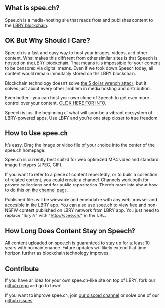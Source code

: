 
## What is spee.ch?

Spee.ch is a media-hosting site that reads from and publishes content to the [LBRY blockchain](http://lbry.io/).

## OK But Why Should I Care?

Spee.ch is a fast and easy way to host your images, videos, and other content. What makes this different from other similar sites is that Speech is hosted on the LBRY blockchain. That means it is impossible for your content to be censored via digital means. Even if we took down Speech today, all content would remain immutably stored on the LBRY blockchain.

Blockchain technology doesn’t solve [the 5 dollar wrench attack](https://xkcd.com/538/), but it solves just about every other problem in media hosting and distribution.

Even better - you can host your own clone of Speech to get even more control over your content. [CLICK HERE FOR INFO](https://github.com/lbryio/spee.ch/blob/master/README.md).

Speech is just the beginning of what will soon be a vibrant ecosystem of LBRY-powered apps. Use LBRY and you’re one step closer to true freedom.

## How to Use spee.ch

It’s easy. Drag the image or video file of your choice into the center of the spee.ch homepage.

Spee.ch is currently best suited for web optimized MP4 video and standard image filetypes (JPEG, GIF). 

If you want to refer to a piece of content repeatedly, or to build a collection of related content, you could create a channel. Channels work both for private collections and for public repositories. There’s more info about how to do this [on the channel page](https://spee.ch/login).

Published files will be wiewable and emebdable with any web browser and accesible in the LBRY app. You can also use spee.ch to view free and non-NSFW content published on LBRY network from LBRY app. You just need to replace "lbry://" with "http://spee.ch/" in the URL.

## How Long Does Content Stay on Speech?

All content uploaded on spee.ch is guaranteed to stay up for at least 10 years with no maintenance. Future updates will likely extend that time horizon further as blockchain technology improves. 

## Contribute

If you have an idea for your own spee.ch-like site on top of LBRY, fork our [github repo](https://github.com/lbryio/spee.ch) and go to town!

If you want to improve spee.ch, join [our discord channel](https://chat.lbry.io/) or solve one of our [github issues](https://github.com/lbryio/spee.ch/issues).
